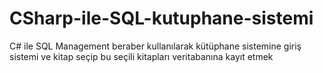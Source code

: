 # CSharp-ile-SQL-kutuphane-sistemi
C# ile SQL Management beraber kullanılarak kütüphane sistemine giriş sistemi ve kitap seçip bu seçili kitapları veritabanına kayıt etmek
